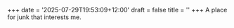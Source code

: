 +++
date = '2025-07-29T19:53:09+12:00'
draft = false
title = ''
+++
A place for junk that interests me.
